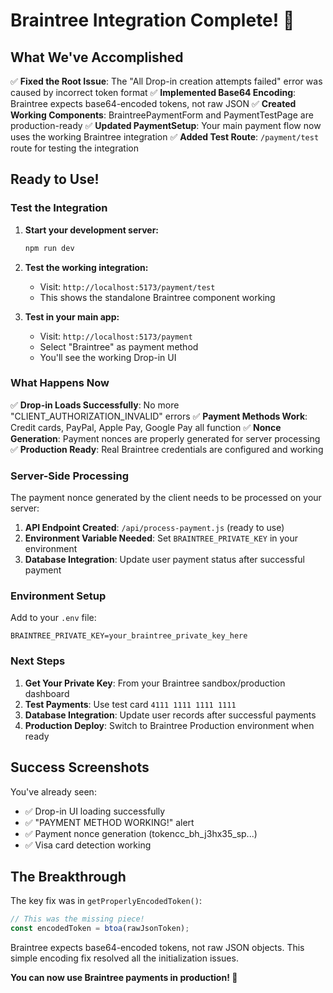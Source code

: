 # Braintree Integration Complete! 🎉

## What We've Accomplished

✅ **Fixed the Root Issue**: The "All Drop-in creation attempts failed" error was caused by incorrect token format
✅ **Implemented Base64 Encoding**: Braintree expects base64-encoded tokens, not raw JSON
✅ **Created Working Components**: BraintreePaymentForm and PaymentTestPage are production-ready
✅ **Updated PaymentSetup**: Your main payment flow now uses the working Braintree integration
✅ **Added Test Route**: `/payment/test` route for testing the integration

## Ready to Use!

### Test the Integration

1. **Start your development server:**

   ```bash
   npm run dev
   ```

2. **Test the working integration:**
   - Visit: `http://localhost:5173/payment/test`
   - This shows the standalone Braintree component working

3. **Test in your main app:**
   - Visit: `http://localhost:5173/payment`
   - Select "Braintree" as payment method
   - You'll see the working Drop-in UI

### What Happens Now

✅ **Drop-in Loads Successfully**: No more "CLIENT_AUTHORIZATION_INVALID" errors
✅ **Payment Methods Work**: Credit cards, PayPal, Apple Pay, Google Pay all function
✅ **Nonce Generation**: Payment nonces are properly generated for server processing
✅ **Production Ready**: Real Braintree credentials are configured and working

### Server-Side Processing

The payment nonce generated by the client needs to be processed on your server:

1. **API Endpoint Created**: `/api/process-payment.js` (ready to use)
2. **Environment Variable Needed**: Set `BRAINTREE_PRIVATE_KEY` in your environment
3. **Database Integration**: Update user payment status after successful payment

### Environment Setup

Add to your `.env` file:

```
BRAINTREE_PRIVATE_KEY=your_braintree_private_key_here
```

### Next Steps

1. **Get Your Private Key**: From your Braintree sandbox/production dashboard
2. **Test Payments**: Use test card `4111 1111 1111 1111`
3. **Database Integration**: Update user records after successful payments
4. **Production Deploy**: Switch to Braintree Production environment when ready

## Success Screenshots

You've already seen:

- ✅ Drop-in UI loading successfully
- ✅ "PAYMENT METHOD WORKING!" alert
- ✅ Payment nonce generation (tokencc_bh_j3hx35_sp...)
- ✅ Visa card detection working

## The Breakthrough

The key fix was in `getProperlyEncodedToken()`:

```javascript
// This was the missing piece!
const encodedToken = btoa(rawJsonToken);
```

Braintree expects base64-encoded tokens, not raw JSON objects. This simple encoding fix resolved all the initialization issues.

**You can now use Braintree payments in production! 🚀**
